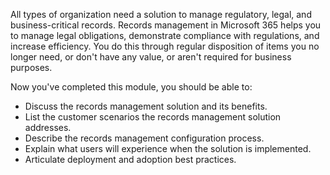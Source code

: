 All types of organization need a solution to manage regulatory, legal, and business-critical records. Records management in Microsoft 365 helps you to manage legal obligations, demonstrate compliance with regulations, and increase efficiency. You do this through regular disposition of items you no longer need, or don't have any value, or aren't required for business purposes.

Now you've completed this module, you should be able to:

- Discuss the records management solution and its benefits.
- List the customer scenarios the records management solution addresses.
- Describe the records management configuration process.
- Explain what users will experience when the solution is implemented.
- Articulate deployment and adoption best practices.
